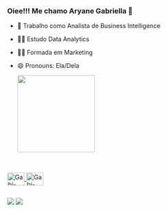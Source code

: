 ### Oiee!!! Me chamo Aryane Gabriella 👋
- 🔭 Trabalho como Analista de Business Intelligence
- 👩‍🎓 Estudo Data Analytics
- 👩‍💻 Formada em Marketing
- 😄 Pronouns: Ela/Dela

  <a href="https://github.com/aryanegabriella">
  <img height="180em" src="https://github-readme-stats.vercel.app/api?username=aryanegabriella&show_icons=true&theme=pink&include_all_commits=true&count_private=true"/>
</div>

##

<div style="display: inline_block"><br>
  <img align="center" alt="Gabi-Sql" height="30" width="40" src="https://cdn.jsdelivr.net/gh/devicons/devicon/icons/postgresql/postgresql-original.svg">
  <img align="center" alt="Gabi-Sql" height="30" width="40" src="https://cdn.jsdelivr.net/gh/devicons/devicon/icons/microsoftsqlserver/microsoftsqlserver-plain-wordmark.svg" /> 
</div>

##

<div>
  <a href="https://instagram.com/aryanegabriellavieira" target="_blank"><img src="https://img.shields.io/badge/-Instagram-%23E4405F?style=for-the-badge&logo=instagram&logoColor=white" target="_blank"></a>
 <a href="https://www.linkedin.com/in/aryane-gabriella-vieira-b72710122/" target="_blank"><img src="https://img.shields.io/badge/-LinkedIn-%230077B5?style=for-the-badge&logo=linkedin&logoColor=white" target="_blank"></a> 
</div>
